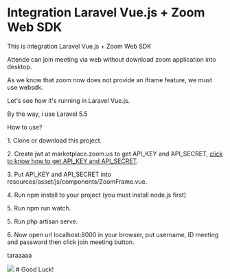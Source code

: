 # Integration Laravel Vue.js + Zoom Web SDK
<p>This is integration Laravel Vue.js + Zoom Web SDK</p>
<p>Attende can join meeting via web without download zoom application into desktop.</p>
<p>As we know that zoom now does not provide an iframe feature, we must use websdk.</p>
<p>Let's see how it's running in Laravel Vue.js.</p>
<p>By the way, i use Laravel 5.5</p>

<p>How to use?</p>
<p>1. Clone or download this project.</p>
<p>2. Create jwt at marketplace.zoom.us to get API_KEY and API_SECRET, <a href="https://marketplace.zoom.us/docs/guides/build/jwt-app">click to know how to get API_KEY and API_SECRET</a>.</p>
<p>3. Put API_KEY and API_SECRET into resources/asset/js/components/ZoomFrame.vue.</p>
<p>4. Run npm install to your project (you must install node.js first)</p>
<p>5. Run npm run watch.</p>
<p>5. Run php artisan serve.</p>
<p>6. Now open url localhost:8000 in your browser, put username, ID meeting and password then click join meeting button.</p>
<p>taraaaaa</p>
<img src="https://user-images.githubusercontent.com/33013791/89543541-44578080-d82b-11ea-8098-f921525f4de3.png">
# Good Luck!
